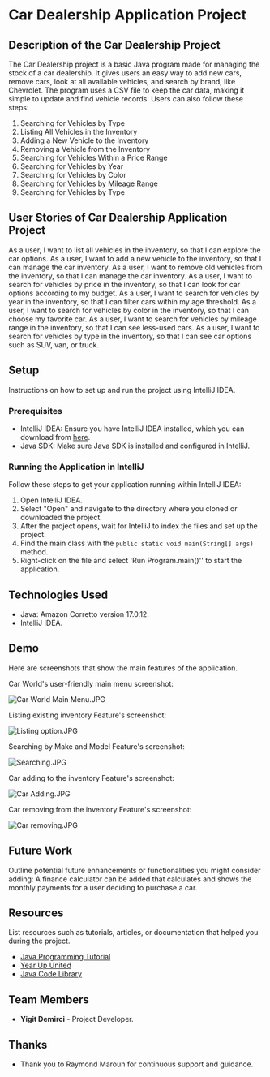 # Car Dealership Application Project

## Description of the Car Dealership Project

The Car Dealership project is a basic Java program made for managing the stock of a car dealership.
It gives users an easy way to add new cars, remove cars, look at all available vehicles, and search by brand, like Chevrolet. 
The program uses a CSV file to keep the car data, making it simple to update and find vehicle records.
 Users can also follow these steps:

1. Searching for Vehicles by Type
2. Listing All Vehicles in the Inventory
3. Adding a New Vehicle to the Inventory
4. Removing a Vehicle from the Inventory
5. Searching for Vehicles Within a Price Range
6. Searching for Vehicles by Year
7. Searching for Vehicles by Color
8. Searching for Vehicles by Mileage Range
9. Searching for Vehicles by Type

## User Stories of Car Dealership Application Project
As a user, I want to list all vehicles in the inventory, so that I can explore the car options.
As a user, I want to add a new vehicle to the inventory, so that I can manage the car inventory.
As a user, I want to remove old vehicles from the inventory, so that I can manage the car inventory.
As a user, I want to search for vehicles by price in the inventory, so that I can look for car options according to my budget.
As a user, I want to search for vehicles by year in the inventory, so that I can filter cars within my age threshold.
As a user, I want to search for vehicles by color in the inventory, so that I can choose my favorite car.
As a user, I want to search for vehicles by mileage range in the inventory, so that I can see less-used cars.
As a user, I want to search for vehicles by type in the inventory, so that I can see car options such as SUV, van, or truck.

## Setup

Instructions on how to set up and run the project using IntelliJ IDEA.

### Prerequisites

- IntelliJ IDEA: Ensure you have IntelliJ IDEA installed, which you can download from [here](https://www.jetbrains.com/idea/download/).
- Java SDK: Make sure Java SDK is installed and configured in IntelliJ.

### Running the Application in IntelliJ

Follow these steps to get your application running within IntelliJ IDEA:

1. Open IntelliJ IDEA.
2. Select "Open" and navigate to the directory where you cloned or downloaded the project.
3. After the project opens, wait for IntelliJ to index the files and set up the project.
4. Find the main class with the `public static void main(String[] args)` method.
5. Right-click on the file and select 'Run Program.main()'' to start the application.

## Technologies Used
- Java: Amazon Corretto version 17.0.12.
- IntelliJ IDEA.

## Demo
Here are screenshots that show the main features of the application.

Car World's user-friendly main menu screenshot:

![Car World Main Menu.JPG](imgs%2FCar%20World%20Main%20Menu.JPG)

Listing existing inventory Feature's screenshot:

![Listing option.JPG](imgs%2FListing%20option.JPG)

Searching by Make and Model Feature's screenshot:

![Searching.JPG](imgs%2FSearching.JPG)

Car adding to the inventory Feature's screenshot:

![Car Adding.JPG](imgs%2FCar%20Adding.JPG)

Car removing from the inventory Feature's screenshot:

![Car removing.JPG](imgs%2FCar%20removing.JPG)



## Future Work

Outline potential future enhancements or functionalities you might consider adding:
A finance calculator can be added that calculates and shows the monthly payments for a user deciding to purchase a car.

## Resources

List resources such as tutorials, articles, or documentation that helped you during the project.

- [Java Programming Tutorial](https://www.w3schools.com/java)
- [Year Up United](https://yearup.brightspace.com/d2l/home/8605)
- [Java Code Library](https://www.baeldung.com/java-current-month-start-date#:~:text=Using%20the%20LocalDate%20Class,date%20with%20the%20day%20altered.)

## Team Members

- **Yigit Demirci** - Project Developer.


## Thanks

- Thank you to Raymond Maroun for continuous support and guidance.